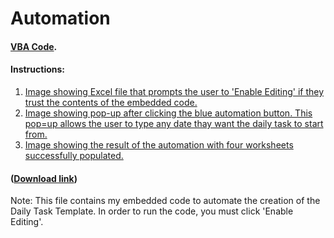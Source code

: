 # Automation

#### [VBA Code](https://github.com/dalealberto/Excel/blob/main/SetDate%20VBA%20Code.txt).

#### Instructions:

1) [Image showing Excel file that prompts the user to 'Enable Editing' if they trust the contents of the embedded code.](https://github.com/dalealberto/Excel/blob/main/EnableEditing.png)
2) [Image showing pop-up after clicking the blue automation button. This pop=up allows the user to type any date thay want the daily task to start from.](https://github.com/dalealberto/Excel/blob/main/InitiatingTheAutomation.png)
3) [Image showing the result of the automation with four worksheets successfully populated.](https://github.com/dalealberto/Excel/blob/main/AutomationComplete.png)

#### ([Download link](https://github.com/dalealberto/Excel/blob/main/Daily%20Task%20Template%20For%20Work.xlsm)) 
Note: This file contains my embedded code to automate the creation of the Daily Task Template. In order to run the code, you must click 'Enable Editing'.

